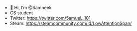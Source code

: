 - 👋 Hi, I’m @Samneek
- CS student
- Twitter: https://twitter.com/5amueL_101
- Steam: https://steamcommunity.com/id/LowAttentionSpan/

<!---
Samneek/Samneek is a ✨ special ✨ repository because its `README.md` (this file) appears on your GitHub profile.
You can click the Preview link to take a look at your changes.
--->
